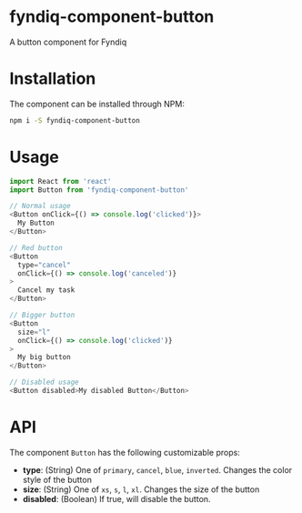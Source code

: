 # fyndiq-component-button

A button component for Fyndiq

# Installation

The component can be installed through NPM:

``` bash
npm i -S fyndiq-component-button
```

# Usage

``` js
import React from 'react'
import Button from 'fyndiq-component-button'

// Normal usage
<Button onClick={() => console.log('clicked')}>
  My Button
</Button>

// Red button
<Button
  type="cancel"
  onClick={() => console.log('canceled')}
>
  Cancel my task
</Button>

// Bigger button
<Button
  size="l"
  onClick={() => console.log('clicked')}
>
  My big button
</Button>

// Disabled usage
<Button disabled>My disabled Button</Button>
```

# API

The component `Button` has the following customizable props:

- **type**: (String) One of `primary`, `cancel`, `blue`, `inverted`. Changes the color style of the button
- **size**: (String) One of `xs`, `s`, `l`, `xl`. Changes the size of the button
- **disabled**: (Boolean) If true, will disable the button.
